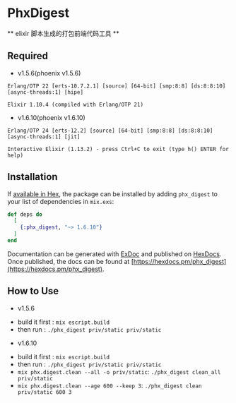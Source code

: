 # PhxDigest

** elixir 脚本生成的打包前端代码工具 **

## Required
- v1.5.6(phoenix v1.5.6)
```
Erlang/OTP 22 [erts-10.7.2.1] [source] [64-bit] [smp:8:8] [ds:8:8:10] [async-threads:1] [hipe]

Elixir 1.10.4 (compiled with Erlang/OTP 21)
```
- v1.6.10(phoenix v1.6.10)
```
Erlang/OTP 24 [erts-12.2] [source] [64-bit] [smp:8:8] [ds:8:8:10] [async-threads:1] [jit]

Interactive Elixir (1.13.2) - press Ctrl+C to exit (type h() ENTER for help)
```

## Installation

If [available in Hex](https://hex.pm/docs/publish), the package can be installed
by adding `phx_digest` to your list of dependencies in `mix.exs`:

```elixir
def deps do
  [
    {:phx_digest, "~> 1.6.10"}
  ]
end
```

Documentation can be generated with [ExDoc](https://github.com/elixir-lang/ex_doc)
and published on [HexDocs](https://hexdocs.pm). Once published, the docs can
be found at [https://hexdocs.pm/phx_digest](https://hexdocs.pm/phx_digest).


## How to Use
- v1.5.6
* build it first : `mix escript.build`
* then run : `./phx_digest priv/static priv/static`

- v1.6.10
* build it first : `mix escript.build`
* then run : `./phx_digest priv/static priv/static`
* `mix phx.digest.clean --all -o priv/static`: `./phx_digest clean_all priv/static`
* `mix phx.digest.clean --age 600 --keep 3`: `./phx_digest clean priv/static 600 3`

